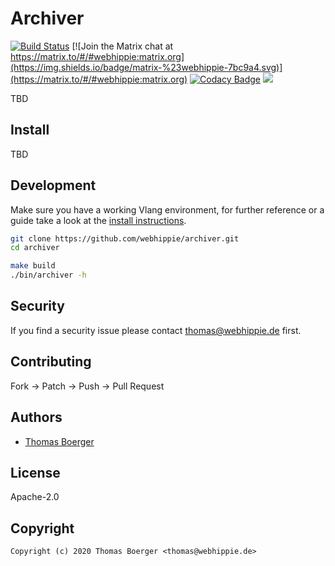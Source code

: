 # Archiver

[![Build Status](https://cloud.drone.io/api/badges/webhippie/archiver/status.svg)](https://cloud.drone.io/webhippie/archiver)
[![Join the Matrix chat at https://matrix.to/#/#webhippie:matrix.org](https://img.shields.io/badge/matrix-%23webhippie-7bc9a4.svg)](https://matrix.to/#/#webhippie:matrix.org)
[![Codacy Badge](https://app.codacy.com/project/badge/Grade/10ee4fbddcfd46de812930f5b776a17d)](https://www.codacy.com/gh/webhippie/archiver?utm_source=github.com&amp;utm_medium=referral&amp;utm_content=webhippie/archiver&amp;utm_campaign=Badge_Grade)
[![](https://images.microbadger.com/badges/image/tboerger/archiver.svg)](http://microbadger.com/images/tboerger/archiver "Get your own image badge on microbadger.com")

TBD

## Install

TBD

## Development

Make sure you have a working Vlang environment, for further reference or a guide take a look at the [install instructions](https://vlang.io/).

```bash
git clone https://github.com/webhippie/archiver.git
cd archiver

make build
./bin/archiver -h
```

## Security

If you find a security issue please contact <thomas@webhippie.de> first.

## Contributing

Fork -> Patch -> Push -> Pull Request

## Authors

*  [Thomas Boerger](https://github.com/tboerger)

## License

Apache-2.0

## Copyright

```console
Copyright (c) 2020 Thomas Boerger <thomas@webhippie.de>
```

